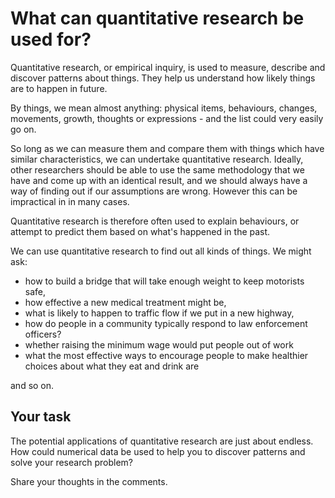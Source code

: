 # What can quantitative research be used for?

Quantitative research, or empirical inquiry, is used to measure, describe and discover patterns about things.  They help us understand how likely things are to happen in future.

By things, we mean almost anything: physical items, behaviours, changes, movements, growth, thoughts or expressions - and the list could very easily go on.

So long as we can measure them and compare them with things which have similar characteristics, we can undertake quantitative research. Ideally, other researchers should be able to use the same methodology that we have and come up with an identical result, and we should always have a way of finding out if our assumptions are wrong. However this can be impractical in in many cases.  

Quantitative research is therefore often used to explain behaviours, or attempt to predict them based on what's happened in the past.  


We can use quantitative research to find out all kinds of things.  We might ask:

* how to build a bridge that will take enough weight to keep motorists safe, 
* how effective a new medical treatment might be, 
* what is likely to happen to traffic flow if we put in a new highway, 
* how do people in a community typically respond to law enforcement officers?
* whether raising the minimum wage would put people out of work
* what the most effective ways to encourage people to make healthier choices about what they eat and drink are 

and so on.  

## Your task

The potential applications of quantitative research are just about endless.  How could numerical data be used to help you to discover patterns and solve your research problem?

Share your thoughts in the comments.
